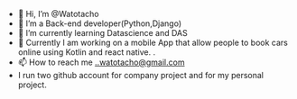- 👋 Hi, I’m @Watotacho
- 👀 I’m a Back-end developer(Python,Django)
- 🌱 I’m currently learning Datascience and DAS
- 💞️ Currently I am working on a mobile App that allow people to book cars online using Kotlin and react native. 
.
- 📫 How to reach me ..watotacho@gmail.com
- I run two github account for company project and for my personal project.
